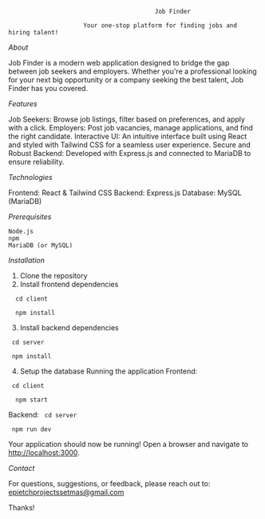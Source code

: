                                              Job Finder

                         Your one-stop platform for finding jobs and hiring talent!

_About_

Job Finder is a modern web application designed to bridge the gap between job seekers and employers. Whether you're a professional looking for your next big opportunity or a company seeking the best talent, Job Finder has you covered.

_Features_

Job Seekers: Browse job listings, filter based on preferences, and apply with a click. Employers: Post job vacancies, manage applications, and find the right candidate. Interactive UI: An intuitive interface built using React and styled with Tailwind CSS for a seamless user experience. Secure and Robust Backend: Developed with Express.js and connected to MariaDB to ensure reliability.

_Technologies_

Frontend: React & Tailwind CSS
Backend: Express.js
Database: MySQL (MariaDB)

_Prerequisites_

    Node.js
    npm
    MariaDB (or MySQL)

_Installation_

1. Clone the repository
2. Install frontend dependencies

`  cd client`

`  npm install`

3. Install backend dependencies

 ` cd server`
 
 ` npm install`
  
4. Setup the database
 Running the application
 Frontend:

 ` cd client`
 
`  npm start`

 Backend:
 ` cd server`
 
 ` npm run dev`

Your application should now be running! Open a browser and navigate to [http://localhost:3000](http://localhost:3000).

_Contact_

For questions, suggestions, or feedback, please reach out to:
epietchprojectssetmas@gmail.com

Thanks!
